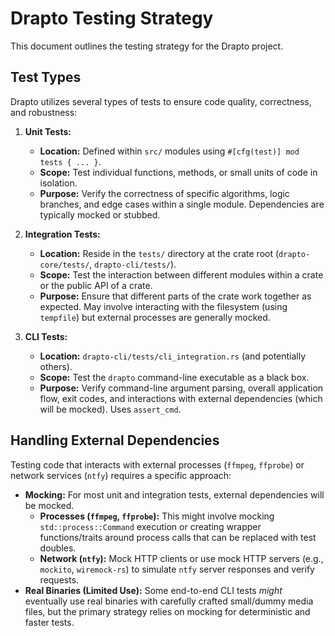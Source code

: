 # Drapto Testing Strategy

This document outlines the testing strategy for the Drapto project.

## Test Types

Drapto utilizes several types of tests to ensure code quality, correctness, and robustness:

1.  **Unit Tests:**
    *   **Location:** Defined within `src/` modules using `#[cfg(test)] mod tests { ... }`.
    *   **Scope:** Test individual functions, methods, or small units of code in isolation.
    *   **Purpose:** Verify the correctness of specific algorithms, logic branches, and edge cases within a single module. Dependencies are typically mocked or stubbed.

2.  **Integration Tests:**
    *   **Location:** Reside in the `tests/` directory at the crate root (`drapto-core/tests/`, `drapto-cli/tests/`).
    *   **Scope:** Test the interaction between different modules within a crate or the public API of a crate.
    *   **Purpose:** Ensure that different parts of the crate work together as expected. May involve interacting with the filesystem (using `tempfile`) but external processes are generally mocked.

3.  **CLI Tests:**
    *   **Location:** `drapto-cli/tests/cli_integration.rs` (and potentially others).
    *   **Scope:** Test the `drapto` command-line executable as a black box.
    *   **Purpose:** Verify command-line argument parsing, overall application flow, exit codes, and interactions with external dependencies (which will be mocked). Uses `assert_cmd`.

## Handling External Dependencies

Testing code that interacts with external processes (`ffmpeg`, `ffprobe`) or network services (`ntfy`) requires a specific approach:

*   **Mocking:** For most unit and integration tests, external dependencies will be mocked.
    *   **Processes (`ffmpeg`, `ffprobe`):** This might involve mocking `std::process::Command` execution or creating wrapper functions/traits around process calls that can be replaced with test doubles.
    *   **Network (`ntfy`):** Mock HTTP clients or use mock HTTP servers (e.g., `mockito`, `wiremock-rs`) to simulate `ntfy` server responses and verify requests.
*   **Real Binaries (Limited Use):** Some end-to-end CLI tests *might* eventually use real binaries with carefully crafted small/dummy media files, but the primary strategy relies on mocking for deterministic and faster tests.
